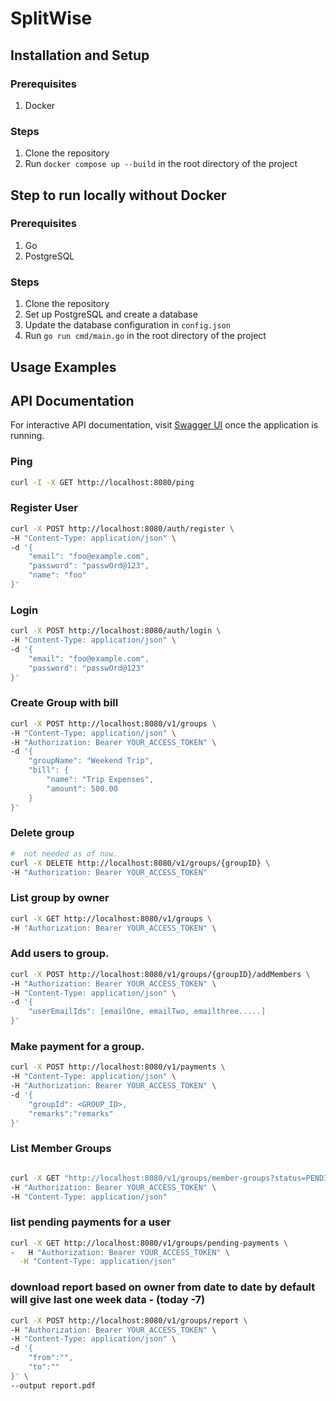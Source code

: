 # SplitWise

## Installation and Setup

### Prerequisites

1. Docker

### Steps

1. Clone the repository
2. Run `docker compose up --build` in the root directory of the project

## Step to run locally without Docker

### Prerequisites

1. Go 
2. PostgreSQL

### Steps

1. Clone the repository
2. Set up PostgreSQL and create a database
3. Update the database configuration in `config.json`
4. Run `go run cmd/main.go` in the root directory of the project

## Usage Examples

## API Documentation
For interactive API documentation, visit [Swagger UI](http://localhost:8080/swagger/index.html) once the application is running.

### Ping 
```bash
curl -I -X GET http://localhost:8080/ping
```

### Register User

```bash
curl -X POST http://localhost:8080/auth/register \
-H "Content-Type: application/json" \
-d '{
    "email": "foo@example.com",
    "password": "passwOrd@123",
    "name": "foo"
}'
```

### Login

```bash
curl -X POST http://localhost:8080/auth/login \
-H "Content-Type: application/json" \
-d '{
    "email": "foo@example.com",
    "password": "passwOrd@123"
}'
```

### Create Group with bill

```bash
curl -X POST http://localhost:8080/v1/groups \
-H "Content-Type: application/json" \
-H "Authorization: Bearer YOUR_ACCESS_TOKEN" \
-d '{
    "groupName": "Weekend Trip",
    "bill": {
        "name": "Trip Expenses",
        "amount": 500.00
    }
}'
```

### Delete group 

```bash
#  not needed as of now. 
curl -X DELETE http://localhost:8080/v1/groups/{groupID} \
-H "Authorization: Bearer YOUR_ACCESS_TOKEN"

```

### List group by owner
```bash
curl -X GET http://localhost:8080/v1/groups \
-H "Authorization: Bearer YOUR_ACCESS_TOKEN" \
```

### Add users to group.

```bash
curl -X POST http://localhost:8080/v1/groups/{groupID}/addMembers \
-H "Authorization: Bearer YOUR_ACCESS_TOKEN" \
-H "Content-Type: application/json" \
-d '{
    "userEmailIds": [emailOne, emailTwo, emailthree.....]
}'
```

### Make payment for a group.
```bash
curl -X POST http://localhost:8080/v1/payments \
-H "Content-Type: application/json" \
-H "Authorization: Bearer YOUR_ACCESS_TOKEN" \
-d '{
    "groupId": <GROUP_ID>,
    "remarks":"remarks"
}'
```
### List Member Groups
```bash

curl -X GET "http://localhost:8080/v1/groups/member-groups?status=PENDING" \
-H "Authorization: Bearer YOUR_ACCESS_TOKEN" \
-H "Content-Type: application/json"

```

### list pending payments for a user
```bash
curl -X GET http://localhost:8080/v1/groups/pending-payments \
-   H "Authorization: Bearer YOUR_ACCESS_TOKEN" \
  -H "Content-Type: application/json"
```


### download report based on owner from date to date by default will give last one week data - (today -7)
```bash
curl -X POST http://localhost:8080/v1/groups/report \
-H "Authorization: Bearer YOUR_ACCESS_TOKEN" \
-H "Content-Type: application/json" \
-d '{
    "from":"",
    "to":""
}' \
--output report.pdf
```

